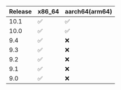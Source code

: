 

| Release | x86_64  | aarch64(arm64) |
|---------|---------|---------|
|  10.1   |  ✅     |   ✅   |
|  10.0   |  ✅     |   ✅   |
|  9.4    |  ✅     |   ❌   |
|  9.3    |  ✅     |   ❌   |
|  9.2    |  ✅     |   ❌   |
|  9.1    |  ✅     |   ❌   |
|  9.0    |  ✅     |   ❌   |



